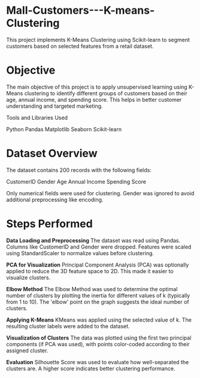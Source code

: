 # Mall-Customers---K-means-Clustering
This project implements K-Means Clustering using Scikit-learn to segment customers based on selected features from a retail dataset.

# Objective
The main objective of this project is to apply unsupervised learning using K-Means clustering to identify different groups of customers based on their age, annual income, and spending score. This helps in better customer understanding and targeted marketing.

Tools and Libraries Used

Python
Pandas
Matplotlib
Seaborn
Scikit-learn

# Dataset Overview
The dataset contains 200 records with the following fields:

CustomerID
Gender
Age
Annual Income 
Spending Score 

Only numerical fields were used for clustering. Gender was ignored to avoid additional preprocessing like encoding.

# Steps Performed

**Data Loading and Preprocessing**
The dataset was read using Pandas. Columns like CustomerID and Gender were dropped. Features were scaled using StandardScaler to normalize values before clustering.

**PCA for Visualization**
Principal Component Analysis (PCA) was optionally applied to reduce the 3D feature space to 2D. This made it easier to visualize clusters.

**Elbow Method**
The Elbow Method was used to determine the optimal number of clusters by plotting the inertia for different values of k (typically from 1 to 10). The 'elbow' point on the graph suggests the ideal number of clusters.

**Applying K-Means**
KMeans was applied using the selected value of k. The resulting cluster labels were added to the dataset.

**Visualization of Clusters**
The data was plotted using the first two principal components (if PCA was used), with points color-coded according to their assigned cluster.

**Evaluation**
Silhouette Score was used to evaluate how well-separated the clusters are. A higher score indicates better clustering performance.
